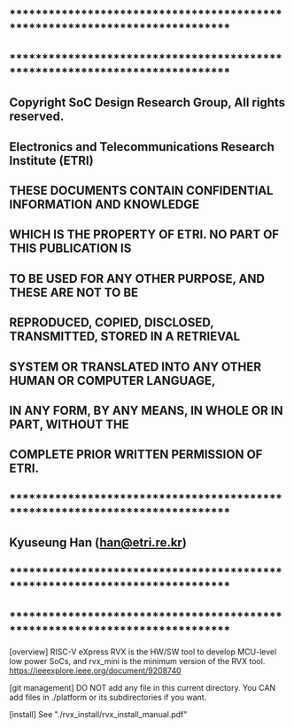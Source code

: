 ## ****************************************************************************
## ****************************************************************************
## Copyright SoC Design Research Group, All rights reserved.    
## Electronics and Telecommunications Research Institute (ETRI)
## 
## THESE DOCUMENTS CONTAIN CONFIDENTIAL INFORMATION AND KNOWLEDGE 
## WHICH IS THE PROPERTY OF ETRI. NO PART OF THIS PUBLICATION IS 
## TO BE USED FOR ANY OTHER PURPOSE, AND THESE ARE NOT TO BE 
## REPRODUCED, COPIED, DISCLOSED, TRANSMITTED, STORED IN A RETRIEVAL 
## SYSTEM OR TRANSLATED INTO ANY OTHER HUMAN OR COMPUTER LANGUAGE, 
## IN ANY FORM, BY ANY MEANS, IN WHOLE OR IN PART, WITHOUT THE 
## COMPLETE PRIOR WRITTEN PERMISSION OF ETRI.
## ****************************************************************************
## Kyuseung Han (han@etri.re.kr)
## ****************************************************************************
## ****************************************************************************

[overview]
RISC-V eXpress RVX is the HW/SW tool to develop MCU-level low power SoCs,
and rvx_mini is the minimum version of the RVX tool.
https://ieeexplore.ieee.org/document/9208740

[git management]
DO NOT add any file in this current directory.
You CAN add files in ./platform or its subdirectories if you want.

[install]
See "./rvx_install/rvx_install_manual.pdf"
